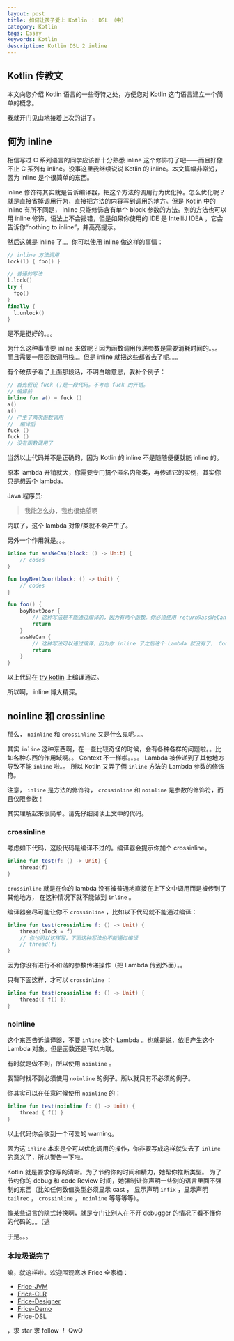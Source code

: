 ```yaml
---
layout: post
title: 如何让孩子爱上 Kotlin ： DSL （中）
category: Kotlin
tags: Essay
keywords: Kotlin
description: Kotlin DSL 2 inline
---
```


## Kotlin 传教文

本文向您介绍 Kotlin 语言的一些奇特之处，方便您对 Kotlin 这门语言建立一个简单的概念。

我就开门见山地接着上次的讲了。

## 何为 inline

相信写过 C 系列语言的同学应该都十分熟悉 inline 这个修饰符了吧——而且好像不止 C 系列有 inline。没事这里我继续说说 Kotlin 的 inline。本文篇幅非常短，因为 inline 是个很简单的东西。

inline 修饰符其实就是告诉编译器，把这个方法的调用行为优化掉。怎么优化呢？就是直接省掉调用行为，直接把方法的内容写到调用的地方。但是 Kotlin 中的 inline 有所不同是， inline 只能修饰含有单个 block 参数的方法。别的方法也可以用 inline 修饰，语法上不会报错，但是如果你使用的 IDE 是 IntelliJ IDEA ，它会告诉你“nothing to inline”，并高亮提示。

然后这就是 inline 了。。你可以使用 inline 做这样的事情：

```kotlin
// inline 方法调用
lock(l) { foo() }

// 普通的写法
l.lock()
try {
  foo()
}
finally {
  l.unlock()
}
```

是不是挺好的。。。

为什么这种事情要 inline 来做呢？因为函数调用传递参数是需要消耗时间的。。。而且需要一层函数调用栈。。但是 inline 就把这些都省去了呢。。。

有个破孩子看了上面那段话，不明白啥意思，我补个例子：

```kotlin
// 首先假设 fuck ()是一段代码。不考虑 fuck 的开销。
// 编译前
inline fun a() = fuck ()
a()
a()
// 产生了两次函数调用
//  编译后
fuck ()
fuck ()
// 没有函数调用了
```

当然以上代码并不是正确的，因为 Kotlin 的 inline 不是随随便便就能 inline 的。

原本 lambda 开销就大，你需要专门搞个匿名内部类，再传递它的实例，其实你只是想丢个 lambda。

Java 程序员:

> 我能怎么办，我也很绝望啊

内联了，这个 lambda 对象/类就不会产生了。

另外一个作用就是。。。

```kotlin
inline fun assWeCan(block: () -> Unit) {
	// codes
}

fun boyNextDoor(block: () -> Unit) {
	// codes
}

fun foo() {
	boyNextDoor {
		// 这种写法是不能通过编译的，因为有两个函数。你必须使用 return@assWeCan 或者 return@foo 这种写法指定要 return 的 Context。
		return
	}
	assWeCan {
		// 这种写法可以通过编译，因为你 inline 了之后这个 Lambda 就没有了， Context 只有一个。
		return
	}
}
```

以上代码在 [try kotlin](http://try.kotlinlang.org) 上编译通过。

所以啊， inline 博大精深。

## noinline 和 crossinline

那么， `noinline` 和 `crossinline` 又是什么鬼呢。。。

其实 `inline` 这种东西啊，在一些比较奇怪的时候，会有各种各样的问题啦。。比如各种东西的作用域啊。。
Context 不一样啦。。。。 Lambda 被传递到了其他地方导致不能 `inline` 啦。。
所以 Kotlin 又弄了俩 `inline` 方法的 Lambda 参数的修饰符。

注意， `inline` 是方法的修饰符， `crossinline` 和 `noinline` 是参数的修饰符，而且仅限参数！

其实理解起来很简单。请先仔细阅读上文中的代码。

### crossinline

考虑如下代码，这段代码是编译不过的。编译器会提示你加个 crossinline。

```kotlin
inline fun test(f: () -> Unit) {
	thread(f)
}
```

`crossinline` 就是在你的 lambda 没有被普通地直接在上下文中调用而是被传到了其他地方，
在这种情况下就不能做到 `inline` 。

编译器会尽可能让你不 `crossinline` ，比如以下代码就不能通过编译：

```kotlin
inline fun test(crossinline f: () -> Unit) {
	thread(block = f)
	// 你也可以这样写，下面这种写法也不能通过编译
	// thread(f)
}
```

因为你没有进行不和谐的参数传递操作（把 Lambda 传到外面）。。

只有下面这样，才可以 `crossinline` ：

```kotlin
inline fun test(crossinline f: () -> Unit) {
	thread({ f() })
}
```

### noinline

这个东西告诉编译器，不要 `inline` 这个 Lambda 。也就是说，依旧产生这个 Lambda 对象。但是函数还是可以内联。

有时就是做不到，所以使用 `noinline` 。

我暂时找不到必须使用 `noinline` 的例子。所以就只有不必须的例子。

你其实可以在任意时候使用 `noinline` 的：

```kotlin
inline fun test(noinline f: () -> Unit) {
    thread { f() }
}
```

以上代码你会收到一个可爱的 warning。

因为这 `inline` 本来是个可以优化调用的操作，你非要写成这样就失去了 `inline` 的意义了，所以警告一下啦。

Kotlin 就是要求你写的清晰。为了节约你的时间和精力，她帮你推断类型。
为了节约你的 debug 和 code Review 时间，她强制让你声明一些别的语言里面不强制的东西（比如任何数值类型必须显示 cast ，
显示声明 `infix` ，显示声明 `tailrec` ， `crossinline` ， `noinline` 等等等等）。

像某些语言的隐式转换啊，就是专门让别人在不开 debugger 的情况下看不懂你的代码的。。（逃

于是。。。

### 本垃圾说完了

嘛，就这样啦。欢迎围观寒冰 Frice 全家桶：

+ [Frice-JVM](https://github.com/icela/FriceEngine)
+ [Frice-CLR](https://github.com/icela/FriceEngine-CSharp)
+ [Frice-Designer](https://github.com/icela/FriceDesigner)
+ [Frice-Demo](https://github.com/icela/FriceDemo)
+ [Frice-DSL](https://github.com/icela/FriceEngine-DSL)


，求 star 求 follow ！ QwQ
